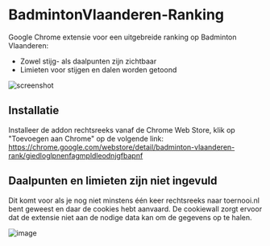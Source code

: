 # BadmintonVlaanderen-Ranking
Google Chrome extensie voor een uitgebreide ranking op Badminton Vlaanderen:
- Zowel stijg- als daalpunten zijn zichtbaar
- Limieten voor stijgen en dalen worden getoond

![screenshot](https://user-images.githubusercontent.com/17025996/161548139-a6e3e799-e7e4-4d8f-b07d-0629be5b6636.png)

## Installatie

Installeer de addon rechtsreeks vanaf de Chrome Web Store, klik op "Toevoegen aan Chrome" op de volgende link:
https://chrome.google.com/webstore/detail/badminton-vlaanderen-rank/giedloglpnenfagmpldleodnjgfbapnf

## Daalpunten en limieten zijn niet ingevuld

Dit komt voor als je nog niet minstens één keer rechtsreeks naar toernooi.nl bent geweest en daar de cookies hebt aanvaard. De cookiewall zorgt ervoor dat de extensie niet aan de nodige data kan om de gegevens op te halen.

![image](https://user-images.githubusercontent.com/17025996/161587537-0c456bdc-351d-4a62-8583-f8ca62379abc.png)

